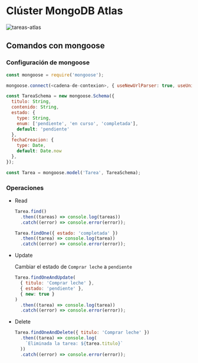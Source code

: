 # Clúster MongoDB Atlas

![tareas-atlas](tareas-atlas.png)

## Comandos con mongoose

### Configuración de mongoose

```js
const mongoose = require('mongoose');

mongoose.connect(<cadena-de-contexion>, { useNewUrlParser: true, useUnifiedTopology: true });

const TareaSchema = new mongoose.Schema({
  titulo: String,
  contenido: String,
  estado: { 
    type: String,
    enum: ['pendiente', 'en curso', 'completada'],
    default: 'pendiente'
  },
  fechaCreacion: {
    type: Date,
    default: Date.now
  },
});

const Tarea = mongoose.model('Tarea', TareaSchema);
```

### Operaciones

* Read
  ```js
  Tarea.find()
    .then((tareas) => console.log(tareas))
    .catch((error) => console.error(error));

  Tarea.findOne({ estado: 'completada' })
    .then((tarea) => console.log(tarea))
    .catch((error) => console.error(error));

  ```

* Update

  Cambiar el estado de `Comprar leche` a `pendiente`
  ```js
  Tarea.findOneAndUpdate(
    { titulo: 'Comprar leche' },
    { estado: 'pendiente' },
    { new: true }
  )
    .then((tarea) => console.log(tarea))
    .catch((error) => console.error(error));
  ```

* Delete
  ```js
  Tarea.findOneAndDelete({ titulo: 'Comprar leche' })
    .then((tarea) => console.log(
      `Eliminada la tarea: ${tarea.titulo}`
    ))
    .catch((error) => console.error(error));
  ```
